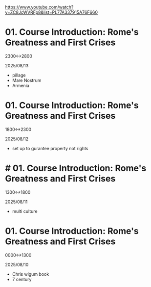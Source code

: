 https://www.youtube.com/watch?v=ZC8JcWVRFp8&list=PL77A337915A76F660

# 01. Course Introduction: Rome's Greatness and First Crises

2300<->2800

2025/08/13

- pillage
- Mare Nostrum
- Armenia

# 01. Course Introduction: Rome's Greatness and First Crises

1800<->2300

2025/08/12

- set up to gurantee property not rights

# # 01. Course Introduction: Rome's Greatness and First Crises
1300<->1800

2025/08/11

- multi culture

# 01. Course Introduction: Rome's Greatness and First Crises

0000<->1300

2025/08/10

- Chris wigum book
- 7 century
